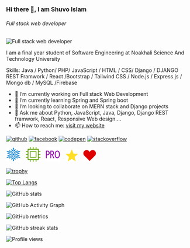### Hi there 👋, I am Shuvo Islam
###### Full stack web developer
![Full stack web developer](https://avatars.githubusercontent.com/u/46838274?s=400&u=c4a8d793af0e2ec997fbdb2cd7ad802f5f8599ad&v=4)

I am a final year student of Software Engineering at Noakhali Science And Technology University

Skills: Java / Python/ PHP/ JavaScript / HTML / CSS/ Django / DJANGO REST Framwork / React /Bootstrap / Tailwind CSS / Node.js / Express.js / Mongo db / MySQL /Firebase

- 🔭 I’m currently working on  Full stack Web Development
 - 🌱 I’m currently learning Spring and Spring boot
 - 👯 I’m looking to collaborate on MERN stack and Django projects
  - 💬 Ask me about Python, JavaScript, Java, Django, Django REST framwork, React, Responsive Web design....  
  - 📫 How to reach me: [visit my website](https://www.suvoislam123.com)



[<img src='https://cdn.jsdelivr.net/npm/simple-icons@3.0.1/icons/github.svg' alt='github' height='40'>](https://github.com/suvoislam123)  [<img src='https://cdn.jsdelivr.net/npm/simple-icons@3.0.1/icons/facebook.svg' alt='facebook' height='40'>](https://www.facebook.com/suvoisla123)  [<img src='https://cdn.jsdelivr.net/npm/simple-icons@3.0.1/icons/codepen.svg' alt='codepen' height='40'>](https://codepen.io/suvoislam123)  [<img src='https://cdn.jsdelivr.net/npm/simple-icons@3.0.1/icons/stackoverflow.svg' alt='stackoverflow' height='40'>](https://stackoverflow.com/users/14490409)  

<a href='https://archiveprogram.github.com/'><img src='https://raw.githubusercontent.com/acervenky/animated-github-badges/master/assets/acbadge.gif' width='40' height='40'></a> <a href='https://docs.github.com/en/developers'><img src='https://raw.githubusercontent.com/acervenky/animated-github-badges/master/assets/devbadge.gif' width='40' height='40'></a> <a href='https://github.com/pricing'><img src='https://raw.githubusercontent.com/acervenky/animated-github-badges/master/assets/pro.gif' width='40' height='40'></a> <a href='https://stars.github.com/'><img src='https://raw.githubusercontent.com/acervenky/animated-github-badges/master/assets/starbadge.gif' width='35' height='35'></a> <a href='https://docs.github.com/en/github/supporting-the-open-source-community-with-github-sponsors'><img src='https://raw.githubusercontent.com/acervenky/animated-github-badges/master/assets/sponsorbadge.gif' width='35' height='35'></a> 

[![trophy](https://github-profile-trophy.vercel.app/?username=suvoislam123)](https://github.com/ryo-ma/github-profile-trophy)

[![Top Langs](https://github-readme-stats.vercel.app/api/top-langs/?username=suvoislam123)](https://github.com/anuraghazra/github-readme-stats)

![GitHub stats](https://github-readme-stats.vercel.app/api?username=suvoislam123&show_icons=true&count_private=true)  

![GitHub Activity Graph](https://activity-graph.herokuapp.com/graph?username=suvoislam123)  

![GitHub metrics](https://metrics.lecoq.io/suvoislam123)  

![GitHub streak stats](https://github-readme-streak-stats.herokuapp.com/?user=suvoislam123)  

![Profile views](https://gpvc.arturio.dev/suvoislam123)  
